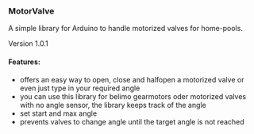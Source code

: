### MotorValve
A simple library for Arduino to handle motorized valves for home-pools. 

Version 1.0.1

#### Features: 

* offers an easy way to open, close and halfopen a motorized valve or even just type in your required angle
* you can use this library for belimo gearmotors oder motorized valves with no angle sensor, the library keeps track of the angle
* set start and max angle
* prevents valves to change angle until the target angle is not reached
